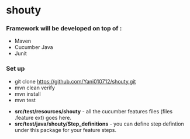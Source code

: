 # shouty

### Framework will be developed on top of :

- Maven
- Cucumber Java 
- Junit

### Set up
- git clone https://github.com/Yani010712/shouty.git
- mvn clean verify
- mvn install
- mvn test


* **src/test/resources/shouty** - all the cucumber features files (files .feature ext) goes here.
* **src/test/java/shouty/Step_definitions** - you can define step defintion under this package for your feature steps.

